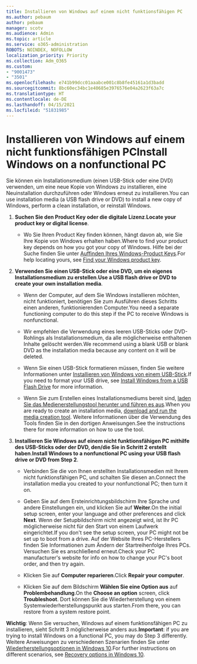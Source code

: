 ```yaml
---
title: Installieren von Windows auf einem nicht funktionsfähigen PC
ms.author: pebaum
author: pebaum
manager: scotv
ms.audience: Admin
ms.topic: article
ms.service: o365-administration
ROBOTS: NOINDEX, NOFOLLOW
localization_priority: Priority
ms.collection: Adm_O365
ms.custom:
- "9001473"
- "3501"
ms.openlocfilehash: e741b99dcc01aaabce001c8b8fe45161a1d3badd
ms.sourcegitcommit: 8bc60ec34bc1e40685e3976576e04a2623f63a7c
ms.translationtype: HT
ms.contentlocale: de-DE
ms.lasthandoff: 04/15/2021
ms.locfileid: "51831985"
---
```

# <a name="install-windows-on-a-nonfunctional-pc"></a><span data-ttu-id="32135-102">Installieren von Windows auf einem nicht funktionsfähigen PC</span><span class="sxs-lookup"><span data-stu-id="32135-102">Install Windows on a nonfunctional PC</span></span>

<span data-ttu-id="32135-103">Sie können ein Installationsmedium (einen USB-Stick oder eine DVD) verwenden, um eine neue Kopie von Windows zu installieren, eine Neuinstallation durchzuführen oder Windows erneut zu installieren.</span><span class="sxs-lookup"><span data-stu-id="32135-103">You can use installation media (a USB flash drive or DVD) to install a new copy of Windows, perform a clean installation, or reinstall Windows.</span></span>

1. <span data-ttu-id="32135-104">**Suchen Sie den Product Key oder die digitale Lizenz**.</span><span class="sxs-lookup"><span data-stu-id="32135-104">**Locate your product key or digital license**.</span></span>

    - <span data-ttu-id="32135-105">Wo Sie Ihren Product Key finden können, hängt davon ab, wie Sie Ihre Kopie von Windows erhalten haben.</span><span class="sxs-lookup"><span data-stu-id="32135-105">Where to find your product key depends on how you got your copy of Windows.</span></span> <span data-ttu-id="32135-106">Hilfe bei der Suche finden Sie unter [Auffinden Ihres Windows-Product Keys](https://support.microsoft.com/help/10749/windows-10-find-product-key).</span><span class="sxs-lookup"><span data-stu-id="32135-106">For help locating yours, see [Find your Windows product key](https://support.microsoft.com/help/10749/windows-10-find-product-key).</span></span> 

2. <span data-ttu-id="32135-107">**Verwenden Sie einen USB-Stick oder eine DVD, um ein eigenes Installationsmedium zu erstellen**.</span><span class="sxs-lookup"><span data-stu-id="32135-107">**Use a USB flash drive or DVD to create your own installation media**.</span></span>

    - <span data-ttu-id="32135-108">Wenn der Computer, auf dem Sie Windows installieren möchten, nicht funktioniert, benötigen Sie zum Ausführen dieses Schritts einen anderen, funktionierenden Computer.</span><span class="sxs-lookup"><span data-stu-id="32135-108">You need a separate functioning computer to do this step if the PC to receive Windows is nonfunctional.</span></span>

    - <span data-ttu-id="32135-109">Wir empfehlen die Verwendung eines leeren USB-Sticks oder DVD-Rohlings als Installationsmedium, da alle möglicherweise enthaltenen Inhalte gelöscht werden.</span><span class="sxs-lookup"><span data-stu-id="32135-109">We recommend using a blank USB or blank DVD as the installation media because any content on it will be deleted.</span></span>

    - <span data-ttu-id="32135-110">Wenn Sie einen USB-Stick formatieren müssen, finden Sie weitere Informationen unter [Installieren von Windows von einem USB-Stick](https://docs.microsoft.com/windows-hardware/manufacture/desktop/install-windows-from-a-usb-flash-drive).</span><span class="sxs-lookup"><span data-stu-id="32135-110">If you need to format your USB drive, see [Install Windows from a USB Flash Drive](https://docs.microsoft.com/windows-hardware/manufacture/desktop/install-windows-from-a-usb-flash-drive) for more information.</span></span>

    - <span data-ttu-id="32135-111">Wenn Sie zum Erstellen eines Installationsmediums bereit sind, [laden Sie das Medienerstellungstool herunter und führen es aus](https://www.microsoft.com/software-download/windows10).</span><span class="sxs-lookup"><span data-stu-id="32135-111">When you are ready to create an installation media, [download and run the media creation tool](https://www.microsoft.com/software-download/windows10).</span></span> <span data-ttu-id="32135-112">Weitere Informationen über die Verwendung des Tools finden Sie in den dortigen Anweisungen.</span><span class="sxs-lookup"><span data-stu-id="32135-112">See the instructions there for more information on how to use the tool.</span></span>

3. <span data-ttu-id="32135-113">**Installieren Sie Windows auf einem nicht funktionsfähigen PC mithilfe des USB-Sticks oder der DVD, den/die Sie in Schritt 2 erstellt haben**.</span><span class="sxs-lookup"><span data-stu-id="32135-113">**Install Windows to a nonfunctional PC using your USB flash drive or DVD from Step 2**.</span></span>

    - <span data-ttu-id="32135-114">Verbinden Sie die von Ihnen erstellten Installationsmedien mit Ihrem nicht funktionsfähigen PC, und schalten Sie diesen an.</span><span class="sxs-lookup"><span data-stu-id="32135-114">Connect the installation media you created to your nonfunctional PC; then turn it on.</span></span>

    - <span data-ttu-id="32135-115">Geben Sie auf dem Ersteinrichtungsbildschirm Ihre Sprache und andere Einstellungen ein, und klicken Sie auf **Weiter**.</span><span class="sxs-lookup"><span data-stu-id="32135-115">On the initial setup screen, enter your language and other preferences and click **Next**.</span></span> <span data-ttu-id="32135-116">Wenn der Setupbildschirm nicht angezeigt wird, ist Ihr PC möglicherweise nicht für den Start von einem Laufwerk eingerichtet.</span><span class="sxs-lookup"><span data-stu-id="32135-116">If you don't see the setup screen, your PC might not be set up to boot from a drive.</span></span> <span data-ttu-id="32135-117">Auf der Website Ihres PC-Herstellers finden Sie Informationen zum Ändern der Startreihenfolge Ihres PCs. Versuchen Sie es anschließend erneut.</span><span class="sxs-lookup"><span data-stu-id="32135-117">Check your PC manufacturer's website for info on how to change your PC's boot order, and then try again.</span></span>

    - <span data-ttu-id="32135-118">Klicken Sie auf **Computer reparieren**.</span><span class="sxs-lookup"><span data-stu-id="32135-118">Click **Repair your computer**.</span></span>

    - <span data-ttu-id="32135-119">Klicken Sie auf dem Bildschirm **Wählen Sie eine Option aus** auf **Problembehandlung**.</span><span class="sxs-lookup"><span data-stu-id="32135-119">On the **Choose an option** screen, click **Troubleshoot**.</span></span> <span data-ttu-id="32135-120">Dort können Sie die Wiederherstellung von einem Systemwiederherstellungspunkt aus starten.</span><span class="sxs-lookup"><span data-stu-id="32135-120">From there, you can restore from a system restore point.</span></span>

<span data-ttu-id="32135-121">**Wichtig**: Wenn Sie versuchen, Windows auf einem funktionsfähigen PC zu installieren, sieht Schritt 3 möglicherweise anders aus.</span><span class="sxs-lookup"><span data-stu-id="32135-121">**Important**: if you are trying to install Windows on a functional PC, you may do Step 3 differently.</span></span> <span data-ttu-id="32135-122">Weitere Anweisungen zu verschiedenen Szenarien finden Sie unter [Wiederherstellungsoptionen in Windows 10](https://support.microsoft.com/help/12415/windows-10-recovery-options).</span><span class="sxs-lookup"><span data-stu-id="32135-122">For further instructions on different scenarios, see [Recovery options in Windows 10](https://support.microsoft.com/help/12415/windows-10-recovery-options).</span></span>
